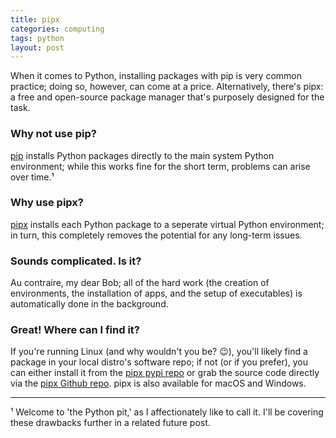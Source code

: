 ```yaml
---
title: pipx
categories: computing
tags: python
layout: post
---
```


When it comes to Python, installing packages with pip is very common practice; doing so, however, can come at a price. Alternatively, there's pipx: a free and open-source package manager that's purposely designed for the task.

### Why not use pip? ###

[pip](https://pip.pypa.io/en/stable/) installs Python packages directly to the main system Python environment; while this works fine for the short term, problems can arise over time.¹ 

### Why use pipx? ###

[pipx](https://pypa.github.io/pipx/) installs each Python package to a seperate virtual Python environment; in turn, this completely removes the potential for any long-term issues. 

### Sounds complicated. Is it? ###

Au contraire, my dear Bob; all of the hard work (the creation of environments, the installation of apps, and the setup of executables) is automatically done in the background.

### Great! Where can I find it? ### 

If you're running Linux (and why wouldn't you be? 😉), you'll likely find a package in your local distro's software repo; if not (or if you prefer), you can either install it from the [pipx pypi repo](https://pypi.org/project/pipx/) or grab the source code directly via the [pipx Github repo](https://github.com/pypa/pipx). pipx is also available for macOS and Windows.

---

¹ Welcome to 'the Python pit,' as I affectionately like to call it. I'll be covering these drawbacks further in a related future post.



